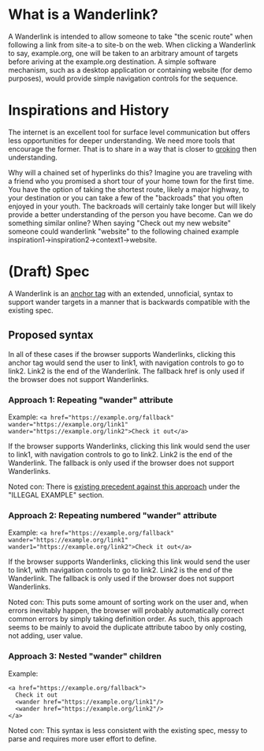 # What is a Wanderlink?

A Wanderlink is intended to allow someone to take "the scenic route" when following a link from site-a to site-b on the web. When clicking a Wanderlink to say, example.org, one will be taken to an arbitrary amount of targets before ariving at the example.org destination. A simple software mechanism, such as a desktop application or containing website (for demo purposes), would provide simple navigation controls for the sequence.

# Inspirations and History
The internet is an excellent tool for surface level communication but offers less opportunities for deeper understanding. We need more tools that encourage the former. That is to share in a way that is closer to [groking](https://en.wikipedia.org/wiki/Grok) then understanding.

Why will a chained set of hyperlinks do this? Imagine you are traveling with a friend who you promised a short tour of your home town for the first time. You have the option of taking the shortest route, likely a major highway, to your destination or you can take a few of the "backroads" that you often enjoyed in your youth. The backroads will certainly take longer but will likely provide a better understanding of the person you have become. Can we do something similar online? When saying "Check out my new website" someone could wanderlink "website" to the following chained example inspiration1->inspiration2->context1->website.

# (Draft) Spec
A Wanderlink is an [anchor tag](https://www.w3.org/MarkUp/1995-archive/Elements/A.html) with an extended, unnoficial, syntax to support wander targets in a manner that is backwards compatible with the existing spec.

## Proposed syntax
In all of these cases if the browser supports Wanderlinks, clicking this anchor tag would send the user to link1, with navigation controls to go to link2. Link2 is the end of the Wanderlink. The fallback href is only used if the browser does not support Wanderlinks.

### Approach 1: Repeating "wander" attribute
Example:
`<a href="https://example.org/fallback" wander="https://example.org/link1" wander="https://example.org/link2">Check it out</a>`

If the browser supports Wanderlinks, clicking this link would send the user to link1, with navigation controls to go to link2. Link2 is the end of the Wanderlink. The fallback is only used if the browser does not support Wanderlinks.

Noted con: There is [existing precedent against this approach](https://www.w3.org/TR/1999/REC-html401-19991224/struct/links.html#h-12.2.3) under the "ILLEGAL EXAMPLE" section.

### Approach 2: Repeating numbered "wander" attribute
Example:
`<a href="https://example.org/fallback" wander="https://example.org/link1" wander1="https://example.org/link2">Check it out</a>`

If the browser supports Wanderlinks, clicking this link would send the user to link1, with navigation controls to go to link2. Link2 is the end of the Wanderlink. The fallback is only used if the browser does not support Wanderlinks.

Noted con: This puts some amount of sorting work on the user and, when errors inevitably happen, the browser will probably automatically correct common errors by simply taking definition order. As such, this approach seems to be mainly to avoid the duplicate attribute taboo by only costing, not adding, user value. 

### Approach 3: Nested "wander" children
Example:
```
<a href="https://example.org/fallback">
  Check it out
  <wander href="https://example.org/link1"/>
  <wander href="https://example.org/link2"/>
</a>
```

Noted con: This syntax is less consistent with the existing spec, messy to parse and requires more user effort to define.
